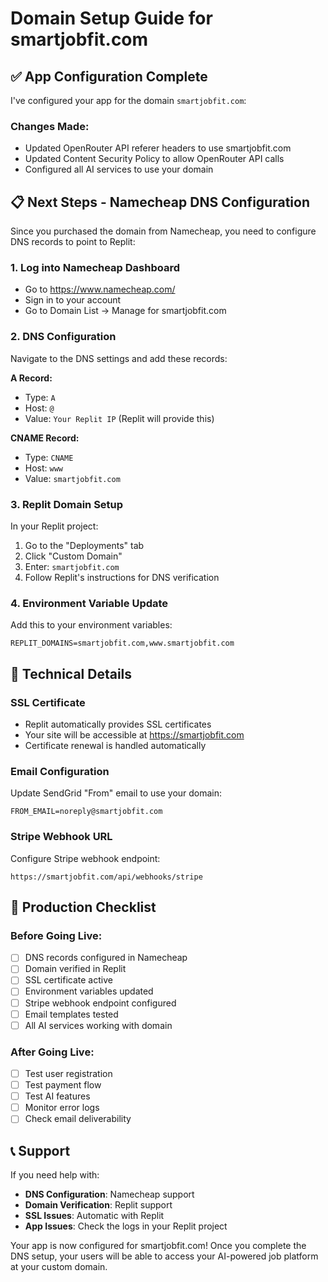 # Domain Setup Guide for smartjobfit.com

## ✅ App Configuration Complete

I've configured your app for the domain `smartjobfit.com`:

### Changes Made:
- Updated OpenRouter API referer headers to use smartjobfit.com
- Updated Content Security Policy to allow OpenRouter API calls
- Configured all AI services to use your domain

## 📋 Next Steps - Namecheap DNS Configuration

Since you purchased the domain from Namecheap, you need to configure DNS records to point to Replit:

### 1. Log into Namecheap Dashboard
- Go to https://www.namecheap.com/
- Sign in to your account
- Go to Domain List → Manage for smartjobfit.com

### 2. DNS Configuration
Navigate to the DNS settings and add these records:

**A Record:**
- Type: `A`
- Host: `@`
- Value: `Your Replit IP` (Replit will provide this)

**CNAME Record:**
- Type: `CNAME`
- Host: `www`
- Value: `smartjobfit.com`

### 3. Replit Domain Setup
In your Replit project:
1. Go to the "Deployments" tab
2. Click "Custom Domain"
3. Enter: `smartjobfit.com`
4. Follow Replit's instructions for DNS verification

### 4. Environment Variable Update
Add this to your environment variables:
```
REPLIT_DOMAINS=smartjobfit.com,www.smartjobfit.com
```

## 🔧 Technical Details

### SSL Certificate
- Replit automatically provides SSL certificates
- Your site will be accessible at https://smartjobfit.com
- Certificate renewal is handled automatically

### Email Configuration
Update SendGrid "From" email to use your domain:
```
FROM_EMAIL=noreply@smartjobfit.com
```

### Stripe Webhook URL
Configure Stripe webhook endpoint:
```
https://smartjobfit.com/api/webhooks/stripe
```

## 🚀 Production Checklist

### Before Going Live:
- [ ] DNS records configured in Namecheap
- [ ] Domain verified in Replit
- [ ] SSL certificate active
- [ ] Environment variables updated
- [ ] Stripe webhook endpoint configured
- [ ] Email templates tested
- [ ] All AI services working with domain

### After Going Live:
- [ ] Test user registration
- [ ] Test payment flow
- [ ] Test AI features
- [ ] Monitor error logs
- [ ] Check email deliverability

## 📞 Support

If you need help with:
- **DNS Configuration**: Namecheap support
- **Domain Verification**: Replit support
- **SSL Issues**: Automatic with Replit
- **App Issues**: Check the logs in your Replit project

Your app is now configured for smartjobfit.com! Once you complete the DNS setup, your users will be able to access your AI-powered job platform at your custom domain.